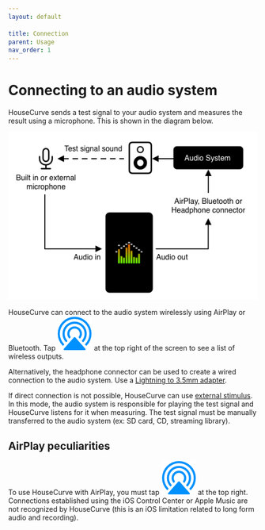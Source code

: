 ```yaml
---
layout: default

title: Connection
parent: Usage
nav_order: 1
---
```



# Connecting to an audio system
HouseCurve sends a test signal to your audio system and measures the result using a microphone. This is shown in the diagram below.

![connecting housecurve](/assets/img/connecting_housecurve.png "Connecting HouseCurve to audio system")

HouseCurve can connect to the audio system wirelessly using AirPlay or Bluetooth. Tap <img src="/assets/img/airplay.png" alt="AirPlay" class="app-icon"> at the top right of the screen to see a list of wireless outputs.

Alternatively, the headphone connector can be used to create a wired connection to the audio system.  Use a [Lightning to 3.5mm adapter](https://www.apple.com/shop/product/MMX62AM/A/lightning-to-35mm-headphone-jack-adapter).

If direct connection is not possible, HouseCurve can use [external stimulus](../manual/measure_setup.md#stimulus-type).  In this mode, the audio system is responsible for playing the test signal and HouseCurve listens for it when measuring.  The test signal must be manually transferred to the audio system (ex: SD card, CD, streaming library).

## AirPlay peculiarities
To use HouseCurve with AirPlay, you must tap <img src="/assets/img/airplay.png" alt="AirPlay" class="app-icon"> at the top right.  Connections established using the iOS Control Center or Apple Music are not recognized by HouseCurve (this is an iOS limitation related to long form audio and recording).



